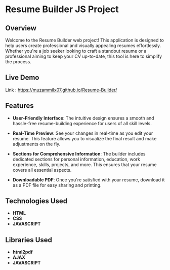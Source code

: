 # Resume Builder JS Project

## Overview

Welcome to the Resume Builder web project! This application is designed to help users create professional and visually appealing resumes effortlessly. Whether you're a job seeker looking to craft a standout resume or a professional aiming to keep your CV up-to-date, this tool is here to simplify the process.

## Live Demo
Link : https://muzammilx07.github.io/Resume-Builder/
## Features

- **User-Friendly Interface**: The intuitive design ensures a smooth and hassle-free resume-building experience for users of all skill levels.

- **Real-Time Preview**: See your changes in real-time as you edit your resume. This feature allows you to visualize the final result and make adjustments on the fly.

- **Sections for Comprehensive Information**: The builder includes dedicated sections for personal information, education, work experience, skills, projects, and more. This ensures that your resume covers all essential aspects.

- **Downloadable PDF**: Once you're satisfied with your resume, download it as a PDF file for easy sharing and printing.

## Technologies Used

- **HTML**
- **CSS**
- **JAVASCRIPT**

## Libraries Used

- **html2pdf**
- **AJAX**
- **JAVASCRIPT**
